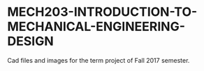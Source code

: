 # MECH203-INTRODUCTION-TO-MECHANICAL-ENGINEERING-DESIGN
Cad files and images for the term project of Fall 2017 semester.

